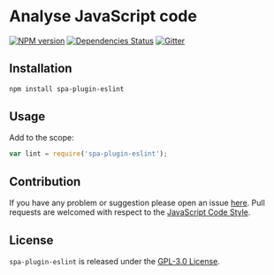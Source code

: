 Analyse JavaScript code
=======================

[![NPM version](https://img.shields.io/npm/v/spa-plugin-eslint.svg?style=flat-square)](https://www.npmjs.com/package/spa-plugin-eslint)
[![Dependencies Status](https://img.shields.io/david/spasdk/plugin-eslint.svg?style=flat-square)](https://david-dm.org/spasdk/plugin-eslint)
[![Gitter](https://img.shields.io/badge/gitter-join%20chat-blue.svg?style=flat-square)](https://gitter.im/DarkPark/spasdk)


## Installation ##

```bash
npm install spa-plugin-eslint
```


## Usage ##

Add to the scope:

```js
var lint = require('spa-plugin-eslint');
```


## Contribution ##

If you have any problem or suggestion please open an issue [here](https://github.com/spasdk/plugin-eslint/issues).
Pull requests are welcomed with respect to the [JavaScript Code Style](https://github.com/DarkPark/jscs).


## License ##

`spa-plugin-eslint` is released under the [GPL-3.0 License](http://opensource.org/licenses/GPL-3.0).
